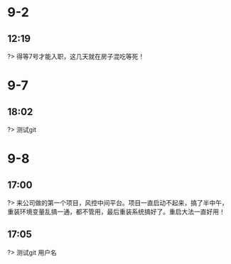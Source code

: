 # 9-2
## 12:19

?> 得等7号才能入职，这几天就在房子混吃等死！

# 9-7  

## 18:02

?> 测试git


# 9-8

## 17:00 

?> 来公司做的第一个项目，风控中间平台。项目一直启动不起来，搞了半中午，重装环境变量乱搞一通，都不管用，最后重装系统搞好了。重启大法一直好用！

## 17:05  
?> 测试git 用户名